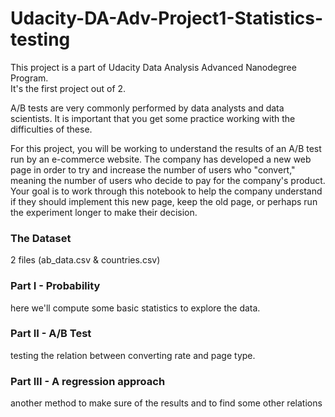 # Udacity-DA-Adv-Project1-Statistics-testing

This project is a part of Udacity Data Analysis Advanced Nanodegree Program.    
It's the first project out of 2.     

A/B tests are very commonly performed by data analysts and data scientists. It is important that you get some practice working with the difficulties of these.

For this project, you will be working to understand the results of an A/B test run by an e-commerce website.
The company has developed a new web page in order to try and increase the number of users who "convert," meaning the number of users who decide to pay for the company's product.
Your goal is to work through this notebook to help the company understand if they should implement this new page, keep the old page, or perhaps run the experiment longer to make their decision.

### The Dataset
2 files (ab_data.csv & countries.csv)

### Part I - Probability   
  here we'll compute some basic statistics to explore the data.
  
### Part II - A/B Test   
  testing the relation between converting rate and page type.       

### Part III - A regression approach     
  another method to make sure of the results and to find some other relations      

